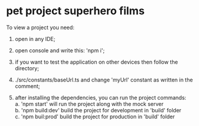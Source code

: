# pet project superhero films

To view a project you need: <br/>

1. open in any IDE; <br/>

2. open console and write this: 'npm i'; <br/>

3. if you want to test the application on other devices then follow the directory; <br/>
4. ./src/constants/baseUrl.ts and change 'myUrl' constant as written in the comment; <br/>

4. after installing the dependencies, you can run the project commands: <br/>
  a. 'npm start' will run the project along with the mock server <br/>
  b. 'npm build:dev' build the project for development in 'build' folder <br/>
  c. 'npm buil:prod' build the project for production in 'build' folder <br/>
